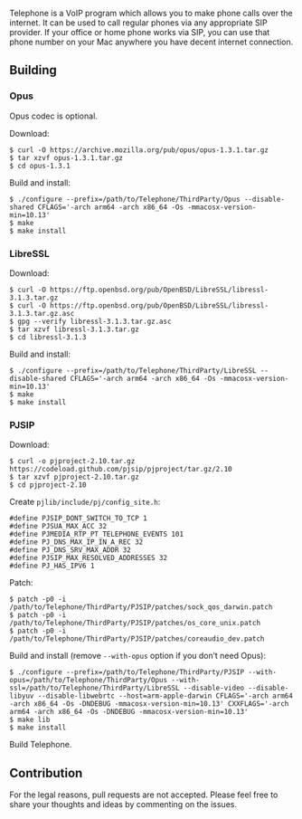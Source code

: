 Telephone is a VoIP program which allows you to make phone calls over
the internet. It can be used to call regular phones via any
appropriate SIP provider. If your office or home phone works via SIP,
you can use that phone number on your Mac anywhere you have decent
internet connection.

## Building

### Opus

Opus codec is optional.

Download:

    $ curl -O https://archive.mozilla.org/pub/opus/opus-1.3.1.tar.gz
    $ tar xzvf opus-1.3.1.tar.gz
    $ cd opus-1.3.1

Build and install:

    $ ./configure --prefix=/path/to/Telephone/ThirdParty/Opus --disable-shared CFLAGS='-arch arm64 -arch x86_64 -Os -mmacosx-version-min=10.13'
    $ make
    $ make install

### LibreSSL

Download:

    $ curl -O https://ftp.openbsd.org/pub/OpenBSD/LibreSSL/libressl-3.1.3.tar.gz
    $ curl -O https://ftp.openbsd.org/pub/OpenBSD/LibreSSL/libressl-3.1.3.tar.gz.asc
    $ gpg --verify libressl-3.1.3.tar.gz.asc
    $ tar xzvf libressl-3.1.3.tar.gz
    $ cd libressl-3.1.3

Build and install:

    $ ./configure --prefix=/path/to/Telephone/ThirdParty/LibreSSL --disable-shared CFLAGS='-arch arm64 -arch x86_64 -Os -mmacosx-version-min=10.13'
    $ make
    $ make install

### PJSIP

Download:

    $ curl -o pjproject-2.10.tar.gz https://codeload.github.com/pjsip/pjproject/tar.gz/2.10
    $ tar xzvf pjproject-2.10.tar.gz
    $ cd pjproject-2.10

Create `pjlib/include/pj/config_site.h`:

    #define PJSIP_DONT_SWITCH_TO_TCP 1
    #define PJSUA_MAX_ACC 32
    #define PJMEDIA_RTP_PT_TELEPHONE_EVENTS 101
    #define PJ_DNS_MAX_IP_IN_A_REC 32
    #define PJ_DNS_SRV_MAX_ADDR 32
    #define PJSIP_MAX_RESOLVED_ADDRESSES 32
    #define PJ_HAS_IPV6 1

Patch:

    $ patch -p0 -i /path/to/Telephone/ThirdParty/PJSIP/patches/sock_qos_darwin.patch
    $ patch -p0 -i /path/to/Telephone/ThirdParty/PJSIP/patches/os_core_unix.patch
    $ patch -p0 -i /path/to/Telephone/ThirdParty/PJSIP/patches/coreaudio_dev.patch

Build and install (remove `--with-opus` option if you don’t need Opus):

    $ ./configure --prefix=/path/to/Telephone/ThirdParty/PJSIP --with-opus=/path/to/Telephone/ThirdParty/Opus --with-ssl=/path/to/Telephone/ThirdParty/LibreSSL --disable-video --disable-libyuv --disable-libwebrtc --host=arm-apple-darwin CFLAGS='-arch arm64 -arch x86_64 -Os -DNDEBUG -mmacosx-version-min=10.13' CXXFLAGS='-arch arm64 -arch x86_64 -Os -DNDEBUG -mmacosx-version-min=10.13'
    $ make lib
    $ make install

    
Build Telephone.

## Contribution

For the legal reasons, pull requests are not accepted. Please feel
free to share your thoughts and ideas by commenting on the issues.
